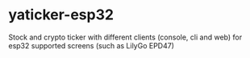 # yaticker-esp32
Stock and crypto ticker with different clients (console, cli and web) for esp32 supported screens (such as LilyGo EPD47)
